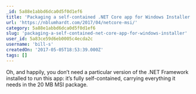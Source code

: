 ```yaml
---
_id: 5a88e1abbd6dca0d5f0d1ef6
title: 'Packaging a self-contained .NET Core app for Windows Installer'
url: 'https://nblumhardt.com/2017/04/netcore-msi/'
category: 5a88e1abbd6dca0d5f0d1ef6
slug: 'packaging-a-self-contained-net-core-app-for-windows-installer'
user_id: 5a83ce59d6eb0005c4ecda2c
username: 'bill-s'
createdOn: '2017-05-05T18:53:39.000Z'
tags: []
---
```


Oh, and happily, you don’t need a particular version of the .NET Framework installed to run this app: it’s fully self-contained, carrying everything it needs in the 20 MB MSI package.

